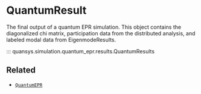 # QuantumResult

The final output of a quantum EPR simulation. This object contains the diagonalized chi matrix,
participation data from the distributed analysis, and labeled modal data from EigenmodeResults.

::: quansys.simulation.quantum_epr.results.QuantumResults

## Related

- [`QuantumEPR`](quantum_epr.md)